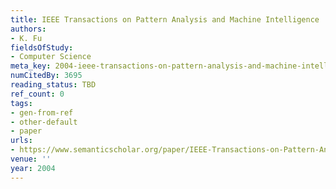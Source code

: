 ```yaml
---
title: IEEE Transactions on Pattern Analysis and Machine Intelligence
authors:
- K. Fu
fieldsOfStudy:
- Computer Science
meta_key: 2004-ieee-transactions-on-pattern-analysis-and-machine-intelligence
numCitedBy: 3695
reading_status: TBD
ref_count: 0
tags:
- gen-from-ref
- other-default
- paper
urls:
- https://www.semanticscholar.org/paper/IEEE-Transactions-on-Pattern-Analysis-and-Machine-Fu/bb66ae5f36bc84243979c522d8e3f93539cb6a9f?sort=total-citations
venue: ''
year: 2004
---
```

